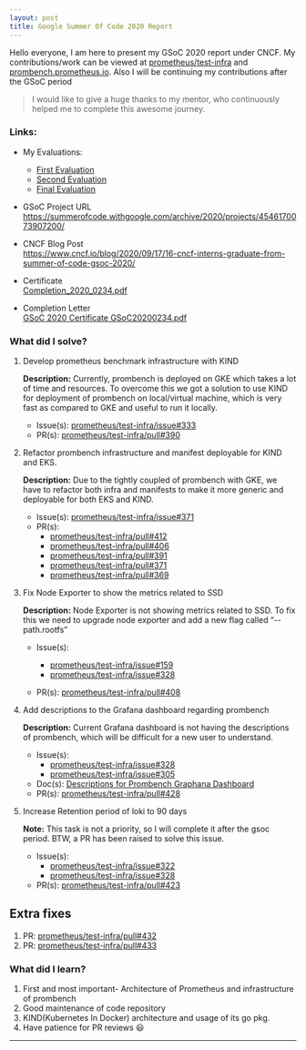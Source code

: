 ```yaml
---
layout: post
title: Google Summer Of Code 2020 Report
---
```


Hello everyone, I am here to present my GSoC 2020 report under CNCF. My contributions/work can be viewed at  <a href="https://github.com/prometheus/test-infra">prometheus/test-infra</a> and <a href="https://prombench.prometheus.io">prombench.prometheus.io</a>. Also I will be continuing my contributions after the GSoC period
	
> I would like to give a huge thanks to my mentor, who continuously helped me to complete this awesome journey. 

### Links:
* My Evaluations: 
   - <a href="https://github.com/rajdas98/gsoc-2020-cncf/blob/master/evaluations/eval1.png">First Evaluation</a>
   - <a href="https://github.com/rajdas98/gsoc-2020-cncf/blob/master/evaluations/eval2.png">Second Evaluation</a>
   - <a href="https://github.com/rajdas98/gsoc-2020-cncf/blob/master/evaluations/eval1.png">Final Evaluation</a>
   
* GSoC Project URL <br/>
  https://summerofcode.withgoogle.com/archive/2020/projects/4546170073907200/

* CNCF Blog Post <br/>
  https://www.cncf.io/blog/2020/09/17/16-cncf-interns-graduate-from-summer-of-code-gsoc-2020/

* Certificate <br/>
  <a href="https://github.com/rajdas98/gsoc-2020-cncf/blob/master/evaluations/Completion_2020_0234.pdf">Completion_2020_0234.pdf</a>

* Completion Letter <br/>
   <a href="https://github.com/rajdas98/gsoc-2020-cncf/blob/master/evaluations/Completion_2020_0234.pdf">GSoC 2020 Certificate GSoC20200234.pdf</a>
 
### What did I solve?
  1. Develop prometheus benchmark infrastructure with KIND 
  
	 <b>Description:</b> Currently, prombench is deployed on GKE which takes a lot of time and resources. To overcome this we got a solution to use KIND for deployment of prombench on local/virtual machine, which is very fast as compared to GKE and useful to run it locally.
	    * Issue(s): <a href="https://github.com/prometheus/test-infra/issues/333" target="_blank">prometheus/test-infra/issue#333</a> 
        * PR(s): <a href="https://github.com/prometheus/test-infra/pull/390" target="_blank">prometheus/test-infra/pull#390</a>

  2. Refactor prombench infrastructure and manifest deployable for KIND and EKS.
        
     <b>Description:</b> Due to the tightly coupled of prombench with GKE, we have to refactor both infra and manifests to make it more generic and deployable for both EKS and KIND.
	    * Issue(s): <a href="https://github.com/prometheus/test-infra/issues/371" target="_blank">prometheus/test-infra/issue#371</a>
	    * PR(s): 
	      * <a href="https://github.com/prometheus/test-infra/pull/412" target="_blank">prometheus/test-infra/pull#412</a>
	      * <a href="https://github.com/prometheus/test-infra/pull/406" target="_blank">prometheus/test-infra/pull#406</a>
	      * <a href="https://github.com/prometheus/test-infra/pull/391" target="_blank">prometheus/test-infra/pull#391</a>
	      * <a href="https://github.com/prometheus/test-infra/pull/372" target="_blank">prometheus/test-infra/pull#371</a>
	      * <a href="https://github.com/prometheus/test-infra/pull/369" target="_blank">prometheus/test-infra/pull#369</a>
	

  3. Fix Node Exporter to show the metrics related to SSD
  
     <b>Description:</b> Node Exporter is not showing metrics related to SSD. To fix this we need to upgrade node exporter and add a new flag called “--path.rootfs”
     * Issue(s): 
        * <a href="https://github.com/prometheus/test-infra/issues/159" target="_blank">prometheus/test-infra/issue#159</a>
        * <a href="https://github.com/prometheus/test-infra/issues/328" target="_blank">prometheus/test-infra/issue#328</a>

	 * PR(s): <a href="https://github.com/prometheus/test-infra/pull/408" target="_blank">prometheus/test-infra/pull#408</a>

  4. Add descriptions to the Grafana dashboard regarding prombench
  
	 <b>Description:</b> Current Grafana dashboard is not having the descriptions of prombench, which will be difficult for a new user to understand. 
	 * Issue(s): 
	    * <a href="https://github.com/prometheus/test-infra/issues/328" target="_blank">prometheus/test-infra/issue#328</a>
	    * <a href="https://github.com/prometheus/test-infra/issues/305" target="_blank">prometheus/test-infra/issue#305</a>
	 * Doc(s): <a href="https://docs.google.com/document/d/1FKLUkCcaTgC72Dh-Kz66228PykCwG4zy2Tw7zD_491k">Descriptions for Prombench Graphana Dashboard</a>
	 * PR(s): <a href="https://github.com/prometheus/test-infra/pull/428" target="_blank">prometheus/test-infra/pull#428</a>
	
  5. Increase Retention period of loki to 90 days

     <b>Note:</b> This task is not a priority, so I will complete it after the gsoc period. BTW, a PR has been raised to solve this issue. 
     * Issue(s): 
        * <a href="https://github.com/prometheus/test-infra/issues/322" target="_blank">prometheus/test-infra/issue#322</a>
        * <a href="https://github.com/prometheus/test-infra/issues/328" target="_blank">prometheus/test-infra/issue#328</a>
     * PR(s): <a href="https://github.com/prometheus/test-infra/pull/423" target="_blank">prometheus/test-infra/pull#423</a>

## Extra fixes
1. PR: <a href="https://github.com/prometheus/test-infra/pull/432">prometheus/test-infra/pull#432</a>
2. PR: <a href="https://github.com/prometheus/test-infra/pull/433">prometheus/test-infra/pull#433</a>

### What did I learn?
1. First and most important- Architecture of Prometheus and infrastructure of prombench
2. Good maintenance of code repository
3. KIND(Kubernetes In Docker) architecture and usage of its go pkg.
4. Have patience for PR reviews :smiley:

---